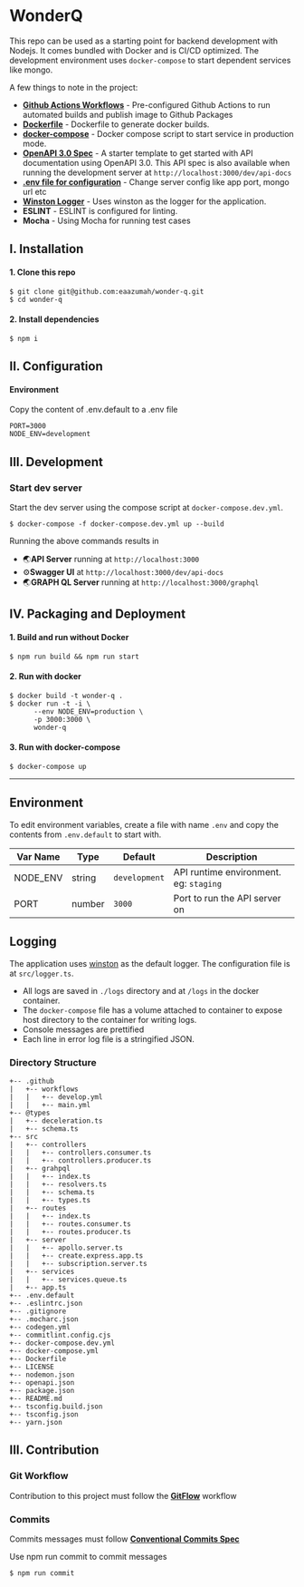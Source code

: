 # WonderQ

This repo can be used as a starting point for backend development with Nodejs. It comes bundled with Docker and is CI/CD optimized. The development environment uses `docker-compose` to start dependent services like mongo.

A few things to note in the project:

- **[Github Actions Workflows](https://github.com/sidhantpanda/docker-express-typescript-boilerplate/tree/master/.github/workflows)** - Pre-configured Github Actions to run automated builds and publish image to Github Packages
- **[Dockerfile](https://github.com/sidhantpanda/docker-express-typescript-boilerplate/blob/master/Dockerfile)** - Dockerfile to generate docker builds.
- **[docker-compose](https://github.com/sidhantpanda/docker-express-typescript-boilerplate/blob/master/docker-compose.yml)** - Docker compose script to start service in production mode.
- **[OpenAPI 3.0 Spec](https://github.com/sidhantpanda/docker-express-typescript-boilerplate/blob/master/openapi.json)** - A starter template to get started with API documentation using OpenAPI 3.0. This API spec is also available when running the development server at `http://localhost:3000/dev/api-docs`
- **[.env file for configuration](#environment)** - Change server config like app port, mongo url etc
- **[Winston Logger](#logging)** - Uses winston as the logger for the application.
- **ESLINT** - ESLINT is configured for linting.
- **Mocha** - Using Mocha for running test cases

## I. Installation

#### 1. Clone this repo

```
$ git clone git@github.com:eaazumah/wonder-q.git
$ cd wonder-q
```

#### 2. Install dependencies

```
$ npm i
```

## II. Configuration

#### Environment

Copy the content of .env.default to a .env file

```
PORT=3000
NODE_ENV=development
```

## III. Development

### Start dev server

Start the dev server using the compose script at `docker-compose.dev.yml`.

```
$ docker-compose -f docker-compose.dev.yml up --build
```

Running the above commands results in

- 🌏**API Server** running at `http://localhost:3000`
- ⚙️**Swagger UI** at `http://localhost:3000/dev/api-docs`
- 🌏**GRAPH QL Server** running at `http://localhost:3000/graphql`

## IV. Packaging and Deployment

#### 1. Build and run without Docker

```
$ npm run build && npm run start
```

#### 2. Run with docker

```
$ docker build -t wonder-q .
$ docker run -t -i \
      --env NODE_ENV=production \
      -p 3000:3000 \
      wonder-q
```

#### 3. Run with docker-compose

```
$ docker-compose up
```

---

## Environment

To edit environment variables, create a file with name `.env` and copy the contents from `.env.default` to start with.

| Var Name | Type   | Default       | Description                            |
| -------- | ------ | ------------- | -------------------------------------- |
| NODE_ENV | string | `development` | API runtime environment. eg: `staging` |
| PORT     | number | `3000`        | Port to run the API server on          |

## Logging

The application uses [winston](https://github.com/winstonjs/winston) as the default logger. The configuration file is at `src/logger.ts`.

- All logs are saved in `./logs` directory and at `/logs` in the docker container.
- The `docker-compose` file has a volume attached to container to expose host directory to the container for writing logs.
- Console messages are prettified
- Each line in error log file is a stringified JSON.

### Directory Structure

```
+-- .github
|   +-- workflows
|   |   +-- develop.yml
|   |   +-- main.yml
+-- @types
|   +-- deceleration.ts
|   +-- schema.ts
+-- src
|   +-- controllers
|   |   +-- controllers.consumer.ts
|   |   +-- controllers.producer.ts
|   +-- grahpql
|   |   +-- index.ts
|   |   +-- resolvers.ts
|   |   +-- schema.ts
|   |   +-- types.ts
|   +-- routes
|   |   +-- index.ts
|   |   +-- routes.consumer.ts
|   |   +-- routes.producer.ts
|   +-- server
|   |   +-- apollo.server.ts
|   |   +-- create.express.app.ts
|   |   +-- subscription.server.ts
|   +-- services
|   |   +-- services.queue.ts
|   +-- app.ts
+-- .env.default
+-- .eslintrc.json
+-- .gitignore
+-- .mocharc.json
+-- codegen.yml
+-- commitlint.config.cjs
+-- docker-compose.dev.yml
+-- docker-compose.yml
+-- Dockerfile
+-- LICENSE
+-- nodemon.json
+-- openapi.json
+-- package.json
+-- README.md
+-- tsconfig.build.json
+-- tsconfig.json
+-- yarn.json
```

## III. Contribution

### Git Workflow

Contribution to this project must follow the
**[GitFlow](https://www.atlassian.com/git/tutorials/comparing-workflows/gitflow-workflow#:~:text=Gitflow%20is%20a%20legacy%20Git,software%20development%20and%20DevOps%20practices.)**
workflow

### Commits

Commits messages must follow **[Conventional Commits Spec](https://www.conventionalcommits.org/en/v1.0.0/)**

Use npm run commit to commit messages

```
$ npm run commit
